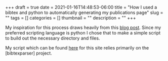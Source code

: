 +++ 
draft = true
date = 2021-01-16T14:48:53-06:00
title = "How I used a bibtex and python to automatically generating my publications page"
slug = "" 
tags = []
categories = []
thumbnail = "<no value>"
description = ""
+++



My inspiration for this process draws heavily from this [blog post](https://www.r-bloggers.com/2018/03/automatically-importing-publications-from-bibtex-to-a-hugo-academic-blog-2/). Since my preferred scripting language is python I chose that to make a simple script to build out the necessary directory and files. 

My script which can be found [here](https://github.com/DaylinMorgan/website/blob/main/publications/bibtextomd.py) for this site relies primarily on the [bibtexparser] project.

